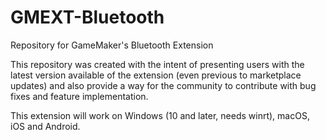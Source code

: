 # GMEXT-Bluetooth
Repository for GameMaker's Bluetooth Extension

This repository was created with the intent of presenting users with the latest version available of the extension (even previous to marketplace updates) and also provide a way for the community to contribute with bug fixes and feature implementation.

This extension will work on Windows (10 and later, needs winrt), macOS, iOS and Android.
